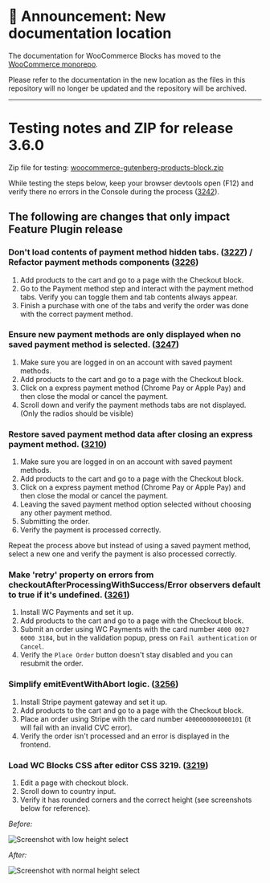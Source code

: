 # 📣 Announcement: New documentation location

The documentation for WooCommerce Blocks has moved to the [WooCommerce monorepo](https://github.com/woocommerce/woocommerce/tree/trunk/plugins/woocommerce-blocks/docs/).

Please refer to the documentation in the new location as the files in this repository will no longer be updated and the repository will be archived.

---

# Testing notes and ZIP for release 3.6.0

Zip file for testing: [woocommerce-gutenberg-products-block.zip](https://github.com/woocommerce/woocommerce-gutenberg-products-block/files/5365314/woocommerce-gutenberg-products-block.zip)

While testing the steps below, keep your browser devtools open (F12) and verify there no errors in the Console during the process ([3242](https://github.com/woocommerce/woocommerce-gutenberg-products-block/pull/3242)).

## The following are changes that only impact Feature Plugin release

### Don't load contents of payment method hidden tabs. ([3227](https://github.com/woocommerce/woocommerce-gutenberg-products-block/pull/3227)) / Refactor payment methods components ([3226](https://github.com/woocommerce/woocommerce-gutenberg-products-block/pull/3226))

1. Add products to the cart and go to a page with the Checkout block.
2. Go to the Payment method step and interact with the payment method tabs. Verify you can toggle them and tab contents always appear.
3. Finish a purchase with one of the tabs and verify the order was done with the correct payment method.

### Ensure new payment methods are only displayed when no saved payment method is selected. ([3247](https://github.com/woocommerce/woocommerce-gutenberg-products-block/pull/3247))

1. Make sure you are logged in on an account with saved payment methods.
2. Add products to the cart and go to a page with the Checkout block.
3. Click on a express payment method (Chrome Pay or Apple Pay) and then close the modal or cancel the payment.
4. Scroll down and verify the payment methods tabs are not displayed. (Only the radios should be visible)

### Restore saved payment method data after closing an express payment method. ([3210](https://github.com/woocommerce/woocommerce-gutenberg-products-block/pull/3210))

1. Make sure you are logged in on an account with saved payment methods.
2. Add products to the cart and go to a page with the Checkout block.
3. Click on a express payment method (Chrome Pay or Apple Pay) and then close the modal or cancel the payment.
4. Leaving the saved payment method option selected without choosing any other payment method.
5. Submitting the order.
6. Verify the payment is processed correctly.

Repeat the process above but instead of using a saved payment method, select a new one and verify the payment is also processed correctly.

### Make 'retry' property on errors from checkoutAfterProcessingWithSuccess/Error observers default to true if it's undefined. ([3261](https://github.com/woocommerce/woocommerce-gutenberg-products-block/pull/3261))

1. Install WC Payments and set it up.
2. Add products to the cart and go to a page with the Checkout block.
3. Submit an order using WC Payments with the card number `4000 0027 6000 3184`, but in the validation popup, press on `Fail authentication` or `Cancel`.
4. Verify the `Place Order` button doesn't stay disabled and you can resubmit the order.

### Simplify emitEventWithAbort logic. ([3256](https://github.com/woocommerce/woocommerce-gutenberg-products-block/pull/3256))

1. Install Stripe payment gateway and set it up.
2. Add products to the cart and go to a page with the Checkout block.
3. Place an order using Stripe with the card number `4000000000000101` (it will fail with an invalid CVC error).
4. Verify the order isn't processed and an error is displayed in the frontend.

### Load WC Blocks CSS after editor CSS 3219. ([3219](https://github.com/woocommerce/woocommerce-gutenberg-products-block/pull/3219))

1. Edit a page with checkout block.
2. Scroll down to country input.
3. Verify it has rounded corners and the correct height (see screenshots below for reference).

_Before:_

![Screenshot with low height select](https://user-images.githubusercontent.com/3616980/94667550-401d8000-030f-11eb-8d38-b9ffa1e98dfa.png)

_After:_

![Screenshot with normal height select](https://user-images.githubusercontent.com/3616980/94667483-29772900-030f-11eb-8b82-1a792c693e2e.png)
